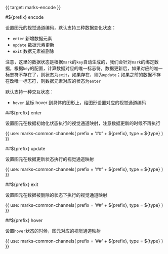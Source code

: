 {{ target: marks-encode }}

#${prefix} encode

设置图元的视觉通道编码，默认支持三种数据变化状态：

- `enter` 新增数据元素
- `update` 数据元素更新
- `exit` 数据元素被删除

注意，这里的数据状态是根据`mark`的`key`自动生成的，我们会针对`mark`的绑定数据，根据`key`的配置，计算数据对应的唯一标志符，数据更新后，如果对应的唯一标志符不存在了，则状态为`exit`，如果存在，则为`update`；如果之前的数据不存在改唯一标志符，则数据元素对应的状态为`enter`

默认支持一种交互状态：

- `hover` 鼠标 hover 到具体的图形上，给图形设置对应的视觉通道编码

##${prefix} enter

设置图元在数据初始化状态执行的视觉通道映射，注意数据更新的时候不再执行

{{ use: marks-common-channels(
  prefix = '##' + ${prefix},
  type = ${type}
) }}

##${prefix} update

设置图元在数据更新状态执行的视觉通道映射

{{ use: marks-common-channels(
  prefix = '##' + ${prefix},
  type = ${type}
) }}

##${prefix} exit

设置图元在数据被删除的状态下执行的视觉通道映射

{{ use: marks-common-channels(
  prefix = '##' + ${prefix},
  type = ${type}
) }}

##${prefix} hover

设置`hover`状态的时候，图元对应的视觉通道映射

{{ use: marks-common-channels(
  prefix = '##' + ${prefix},
  type = ${type}
) }}
